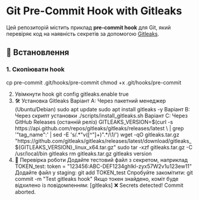 # Git Pre-Commit Hook with Gitleaks

Цей репозиторій містить приклад **pre-commit hook** для Git, який перевіряє код на наявність секретів за допомогою [Gitleaks](https://github.com/gitleaks/gitleaks).

## 🚀 Встановлення

### 1. Скопіювати hook
cp pre-commit .git/hooks/pre-commit
chmod +x .git/hooks/pre-commit

2. Увімкнути hook
git config gitleaks.enable true
3. 🛠️ Установка Gitleaks
  Варіант A: Через пакетний менеджер (Ubuntu/Debian)
  sudo apt update
  sudo apt install gitleaks -y
  Варіант B: Через скрипт установки
  ./scripts/install_gitleaks.sh
  Варіант C: Через GitHub Releases (останній реліз)
  GITLEAKS_VERSION=$(curl -s https://api.github.com/repos/gitleaks/gitleaks/releases/latest \
  | grep '"tag_name":' | sed -E 's/.*"v([^"]+)".*/\1/')
  wget -qO gitleaks.tar.gz "https://github.com/gitleaks/gitleaks/releases/latest/download/gitleaks_${GITLEAKS_VERSION}_linux_x64.tar.gz"
  sudo tar -xzf gitleaks.tar.gz -C /usr/local/bin gitleaks
  rm gitleaks.tar.gz
  gitleaks version
4. 🧪 Перевірка роботи
Додайте тестовий файл з секретом, наприклад TOKEN_test:
token = "123456:ABC-DEF1234ghIkl-zyx57W2v1u123ew11"
Додайте файл у staging:
git add TOKEN_test
Спробуйте закомітити:
git commit -m "Test gitleaks hook"
Якщо токен знайдено, коміт буде відхилено із повідомленням:
[gitleaks] ❌ Secrets detected! Commit aborted.